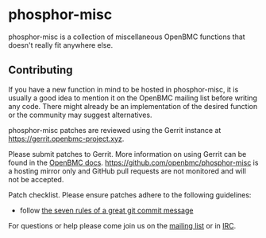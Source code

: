 # phosphor-misc

phosphor-misc is a collection of miscellaneous OpenBMC functions that doesn't
really fit anywhere else.

## Contributing

If you have a new function in mind to be hosted in phosphor-misc, it is usually
a good idea to mention it on the OpenBMC mailing list before writing any code.
There might already be an implementation of the desired function or the
community may suggest alternatives.

phosphor-misc patches are reviewed using the Gerrit instance at
<https://gerrit.openbmc-project.xyz>.

Please submit patches to Gerrit. More information on using Gerrit can be found
in the
[OpenBMC docs](https://github.com/openbmc/docs/blob/master/CONTRIBUTING.md#submitting-changes-via-gerrit-server).
<https://github.com/openbmc/phosphor-misc> is a hosting mirror only and GitHub
pull requests are not monitored and will not be accepted.

Patch checklist. Please ensure patches adhere to the following guidelines:

- follow
  [the seven rules of a great git commit message](https://chris.beams.io/posts/git-commit/#seven-rules)

For questions or help please come join us on the
[mailing list](https://lists.ozlabs.org/listinfo/openbmc) or in
[IRC](irc://freenode.net/openbmc).
